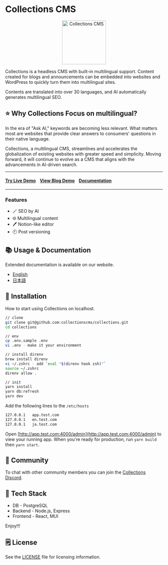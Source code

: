 # Collections CMS

<p align="center">
  <a href="https://collections.dev/">
    <img src="https://cdn.collections.dev/logo/icon-light-1024.png" width="140px" alt="Collections CMS" />
  </a>
</p>

Collections is a headless CMS with built-in multilingual support. Content created for blogs and announcements can be embedded into websites and WordPress to quickly turn them into multilingual sites.

Contents are translated into over 30 languages, and AI automatically generates multilingual SEO.

## ⭐ Why Collections Focus on multilingual?

In the era of "Ask AI," keywords are becoming less relevant. What matters most are websites that provide clear answers to consumers' questions in their native language.

Collections, a multilingual CMS, streamlines and accelerates the globalization of existing websites with greater speed and simplicity. Moving forward, it will continue to evolve as a CMS that aligns with the
advancements in AI-driven search.

<hr/>
<h4>
<a target="_blank" href="https://app.collectionsdemo.live/admin/" rel="dofollow"><strong>Try Live Demo</strong></a>&nbsp;&nbsp;&nbsp;&nbsp;<a target="_blank" href="https://collections-nextjs-blog.vercel.app/" rel="dofollow"><strong>View Blog Demo</strong></a>&nbsp;&nbsp;&nbsp;&nbsp;<a target="_blank" href="https://collections.dev/docs/home/" rel="dofollow"><strong>Documentation</strong></a>
</h4>
<hr/>

### Features

- 🪄 SEO by AI
- 🌐 Multilingual content
- 🖊 Notion-like editor
- 🕘️ Post versioning

## 📚 Usage & Documentation

Extended documentation is available on our website.

- [English](https://collections.dev)
- [日本語](https://collections.dev/ja)

## 🚀 Installation

How to start using Collections on localhost.

```sh
// clone
git clone git@github.com:collectionscms/collections.git
cd collections

// env
cp .env.sample .env
vi .env - make it your environment

// install direnv
brew install direnv
vi ~/.zshrc - add `eval "$(direnv hook zsh)"`
source ~/.zshrc
direnv allow .

// init
yarn install
yarn db:refresh
yarn dev
```

Add the following lines to the `/etc/hosts`

```sh
127.0.0.1   app.test.com
127.0.0.1   en.test.com
127.0.0.1   ja.test.com
```

Open [http://app.test.com:4000/admin](http://app.test.com:4000/admin) to view your running app.
When you're ready for production, run `yarn build` then `yarn start`.

## 💬 Community

To chat with other community members you can join the [Collections Discord](https://discord.gg/a6FYDkV3Vk).

## 💚 Tech Stack

- DB - PostgreSQL
- Backend - Node.js, Express
- Frontend - React, MUI

Enjoy!!!

## 🗒️ License

See the [LICENSE](https://github.com/collectionscms/collections/blob/main/LICENSE) file for licensing information.
